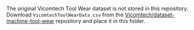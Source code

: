 The original Vicomtech Tool Wear dataset is not stored in this repository.
Download `VicomtechToolWearData.csv` from the
[Vicomtech/dataset-machine-tool-wear](https://github.com/Vicomtech/dataset-machine-tool-wear)
repository and place it in this folder.
